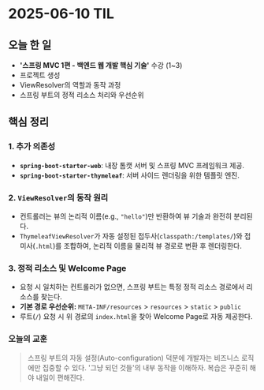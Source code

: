# 2025-06-10 TIL

## 오늘 한 일

-   **'스프링 MVC 1편 - 백엔드 웹 개발 핵심 기술'** 수강 (1~3)
- 프로젝트 생성
- ViewResolver의 역할과 동작 과정
- 스프링 부트의 정적 리소스 처리와 우선순위

## 핵심 정리

### 1. 추가 의존성

-   **`spring-boot-starter-web`**: 내장 톰캣 서버 및 스프링 MVC 프레임워크 제공.
-   **`spring-boot-starter-thymeleaf`**: 서버 사이드 렌더링을 위한 템플릿 엔진.

### 2. `ViewResolver`의 동작 원리

-   컨트롤러는 뷰의 논리적 이름(e.g., `"hello"`)만 반환하여 뷰 기술과 완전히 분리된다.
-   `ThymeleafViewResolver`가 자동 설정된 접두사(`classpath:/templates/`)와 접미사(`.html`)를 조합하여, 논리적 이름을 물리적 뷰 경로로 변환 후 렌더링한다.

### 3. 정적 리소스 및 Welcome Page

-   요청 시 일치하는 컨트롤러가 없으면, 스프링 부트는 특정 정적 리소스 경로에서 리소스를 찾는다.
-   **기본 경로 우선순위:** `META-INF/resources` > `resources` > `static` > `public`
-   루트(`/`) 요청 시 위 경로의 `index.html`을 찾아 Welcome Page로 자동 제공한다.

### 오늘의 교훈

> 스프링 부트의 자동 설정(Auto-configuration) 덕분에 개발자는 비즈니스 로직에만 집중할 수 있다. '그냥 되던 것들'의 내부 동작을 이해하자. 복습은 꾸준히 해야 내일이 편해진다.